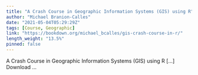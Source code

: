 ```yaml
---
title: "A Crash Course in Geographic Information Systems (GIS) using R"
author: "Michael Branion-Calles"
date: "2021-05-04T05:29:29Z"
tags: [Course, Geographic]
link: "https://bookdown.org/michael_bcalles/gis-crash-course-in-r/"
length_weight: "13.5%"
pinned: false
---
```


A Crash Course in Geographic Information Systems (GIS) using R [...] Download ...
